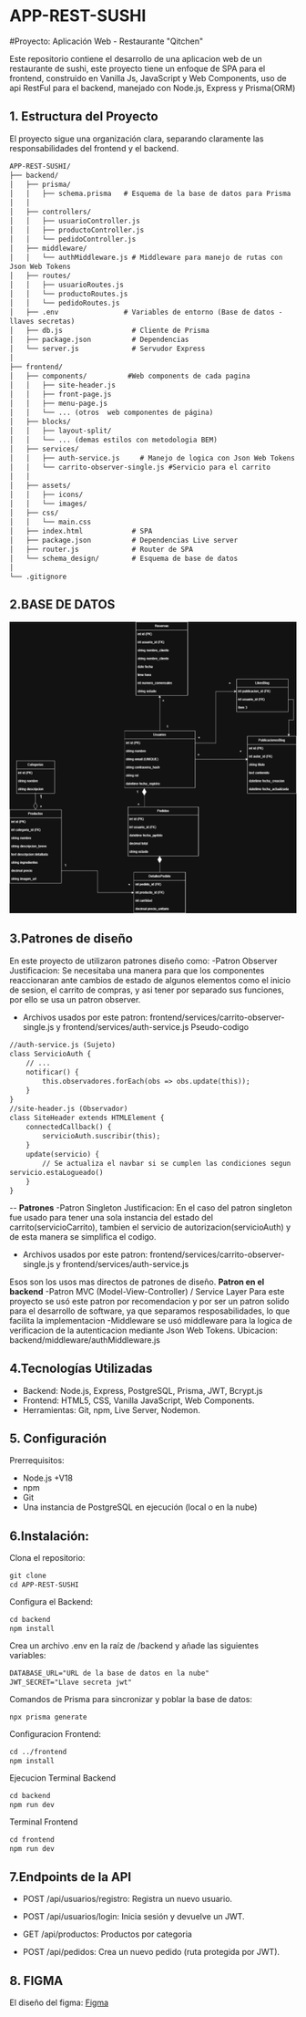 # APP-REST-SUSHI
#Proyecto: Aplicación Web - Restaurante "Qitchen"

Este repositorio contiene el desarrollo de una aplicacion web de un restaurante de sushi, este proyecto tiene un enfoque de SPA para el frontend, construido en Vanilla Js, JavaScript y Web Components, uso de api RestFul para el backend, manejado con Node.js, Express y Prisma(ORM)

## 1. Estructura del Proyecto
El proyecto sigue una organización clara, separando claramente las responsabilidades del frontend y el backend.
```
APP-REST-SUSHI/
├── backend/
│   ├── prisma/
│   │   ├── schema.prisma   # Esquema de la base de datos para Prisma
│   │  
│   ├── controllers/
│   │   ├── usuarioController.js
│   │   ├── productoController.js
│   │   └── pedidoController.js
│   ├── middleware/
│   │   └── authMiddleware.js # Middleware para manejo de rutas con Json Web Tokens
│   ├── routes/
│   │   ├── usuarioRoutes.js
│   │   └── productoRoutes.js
│   │   └── pedidoRoutes.js
│   ├── .env                # Variables de entorno (Base de datos - llaves secretas)
│   ├── db.js                 # Cliente de Prisma
│   ├── package.json          # Dependencias
│   └── server.js             # Servudor Express
│
├── frontend/
│   ├── components/          #Web components de cada pagina
│   │   ├── site-header.js
│   │   ├── front-page.js
│   │   ├── menu-page.js
│   │   └── ... (otros  web componentes de página)
│   ├── blocks/
│   │   ├── layout-split/
│   │   └── ... (demas estilos con metodologia BEM)
│   ├── services/
│   │   ├── auth-service.js     # Manejo de logica con Json Web Tokens
│   │   └── carrito-observer-single.js #Servicio para el carrito
│   │ 
│   ├── assets/
│   │   ├── icons/
│   │   └── images/
│   ├── css/
│   │   └── main.css          
│   ├── index.html            # SPA
│   ├── package.json          # Dependencias Live server
│   ├── router.js             # Router de SPA
│   └── schema_design/        # Esquema de base de datos
│
└── .gitignore
```
## 2.BASE DE DATOS
![Base de datos](/schema_design/DBappweb.png)


## 3.Patrones de diseño
En este proyecto de utilizaron patrones diseño como:
-Patron Observer
Justificacion: Se necesitaba una manera para que los componentes reaccionaran ante cambios de estado de algunos elementos como el inicio de sesion, el carrito de compras, y asi tener por separado sus funciones, por ello se usa un patron observer.
* Archivos usados por este patron: frontend/services/carrito-observer-single.js y frontend/services/auth-service.js
Pseudo-codigo
```
//auth-service.js (Sujeto)
class ServicioAuth {
    // ...
    notificar() {
        this.observadores.forEach(obs => obs.update(this));
    }
}
//site-header.js (Observador)
class SiteHeader extends HTMLElement {
    connectedCallback() {
        servicioAuth.suscribir(this);
    }
    update(servicio) {
        // Se actualiza el navbar si se cumplen las condiciones segun servicio.estaLogueado()
    }
}
```
--
**Patrones**
-Patron Singleton
Justificacion: En el caso del patron singleton fue usado para tener una sola instancia del estado del carrito(servicioCarrito), tambien el servicio de autorizacion(servicioAuth) y de esta manera se simplifica el codigo.
* Archivos usados por este patron: frontend/services/carrito-observer-single.js y frontend/services/auth-service.js

Esos son los usos mas directos de patrones de diseño.
**Patron en el backend**
-Patron MVC (Model-View-Controller) / Service Layer
Para este proyecto se usó este patron por recomendacion y por ser un patron solido para el desarrollo de software, ya que separamos resposabilidades, lo que facilita la implementacion
-Middleware
se usó middleware para la logica de verificacion de la autenticacion mediante Json Web Tokens.
Ubicacion: backend/middleware/authMiddleware.js

## 4.Tecnologías Utilizadas
* Backend: Node.js, Express, PostgreSQL, Prisma, JWT, Bcrypt.js
* Frontend: HTML5, CSS, Vanilla JavaScript, Web Components.
* Herramientas: Git, npm, Live Server, Nodemon.

## 5. Configuración

Prerrequisitos:
* Node.js +V18
* npm
* Git
* Una instancia de PostgreSQL en ejecución (local o en la nube)

## 6.Instalación:

Clona el repositorio:
```
git clone 
cd APP-REST-SUSHI
```
Configura el Backend:
```
cd backend
npm install
```
Crea un archivo .env en la raíz de /backend y añade las siguientes variables:
```
DATABASE_URL="URL de la base de datos en la nube"
JWT_SECRET="Llave secreta jwt"
```
Comandos de Prisma para sincronizar y poblar la base de datos:
```
npx prisma generate
```
Configuracion Frontend:
```
cd ../frontend
npm install
```
Ejecucion
Terminal Backend
```
cd backend
npm run dev
```
Terminal Frontend
```
cd frontend
npm run dev
```
## 7.Endpoints de la API
* POST /api/usuarios/registro: Registra un nuevo usuario.

* POST /api/usuarios/login: Inicia sesión y devuelve un JWT.

* GET /api/productos: Productos por categoria
  
* POST /api/pedidos: Crea un nuevo pedido (ruta protegida por JWT).

## 8. FIGMA
El diseño del figma: [Figma](https://www.figma.com/design/dzGfe15XuEdIiKo47wZF83/WEB-SUSHI?node-id=0-1&t=xefsRNpqCJmRRQQV-1)
